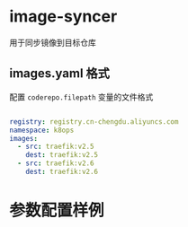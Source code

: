 # image-syncer 

用于同步镜像到目标仓库

## images.yaml 格式

配置 `coderepo.filepath` 变量的文件格式

```yaml

registry: registry.cn-chengdu.aliyuncs.com
namespace: k8ops
images:
  - src: traefik:v2.5
    dest: traefik:v2.5
  - src: traefik:v2.6
    dest: traefik:v2.6

```

# 参数配置样例
